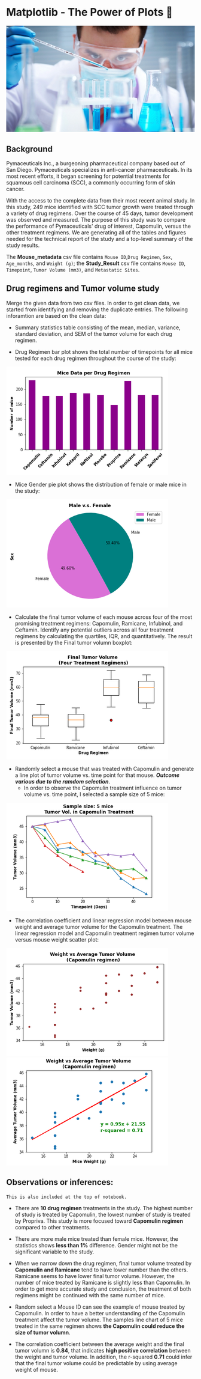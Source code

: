 # Matplotlib - The Power of Plots :mouse2:

![Laboratory](https://github.com/PeiDay/Matplotlib-Challenge/blob/main/Pymaceuticals/Images/Laboratory.jpg)

## Background

Pymaceuticals Inc., a burgeoning pharmaceutical company based out of San Diego. Pymaceuticals specializes in anti-cancer pharmaceuticals. In its most recent efforts, it began screening for potential treatments for squamous cell carcinoma (SCC), a commonly occurring form of skin cancer.

With the access to the complete data from their most recent animal study. In this study, 249 mice identified with SCC tumor growth were treated through a variety of drug regimens. Over the course of 45 days, tumor development was observed and measured. The purpose of this study was to compare the performance of Pymaceuticals' drug of interest, Capomulin, versus the other treatment regimens. We are generating all of the tables and figures needed for the technical report of the study and a top-level summary of the study results.

The **Mouse_metadata** csv file contains `Mouse ID`,`Drug Regimen`, `Sex`, `Age_months`, and `Weight (g)`; the **Study_Result** csv file contains `Mouse ID`, `Timepoint`, `Tumor Volume (mm3)`, and `Metastatic Sites`. 


## Drug regimens and Tumor volume study

Merge the given data from two csv files. In order to get clean data, we started from identifying and removing the duplicate entries. The following inforamtion are based on the clean data:

* Summary statistics table consisting of the mean, median, variance, standard deviation, and SEM of the tumor volume for each drug regimen.

* Drug Regimen bar plot shows the total number of timepoints for all mice tested for each drug regimen throughout the course of the study:

![Drug regimen by pyplot](https://github.com/PeiDay/Matplotlib-Challenge/blob/main/Pymaceuticals/Images/Drug%20regimen%20by%20pyplot.png)

* Mice Gender pie plot shows the distribution of female or male mice in the study:

![Mice gender by pyplot](https://github.com/PeiDay/Matplotlib-Challenge/blob/main/Pymaceuticals/Images/Mice%20gender%20by%20pyplot.png)

* Calculate the final tumor volume of each mouse across four of the most promising treatment regimens: Capomulin, Ramicane, Infubinol, and Ceftamin.  Identify any potential outliers across all four treatment regimens by calculating the quartiles, IQR, and quantitatively. The result is presented by the Final tumor volumn boxplot:

![Final tumor volume boxplot](https://github.com/PeiDay/Matplotlib-Challenge/blob/main/Pymaceuticals/Images/Final%20tumor%20volume%20boxplot.png)

* Randomly select a mouse that was treated with Capomulin and generate a line plot of tumor volume vs. time point for that mouse. **_Outcome various due to the ramdom selection_**.
    * In order to observe the Capomulin treatment influence on tumor volume vs. time point, I selected  a sample size of 5 mice:  

![Samples Time vs Vol line plot](https://github.com/PeiDay/Matplotlib-Challenge/blob/main/Pymaceuticals/Images/Samples%20Time%20vs%20Vol%20line%20plot.png)

* The correlation coefficient and linear regression model between mouse weight and average tumor volume for the Capomulin treatment.  The linear regression model and Capomulin treatment regimen tumor volume versus mouse weight scatter plot:

![Weight vs Vol scatter plot](https://github.com/PeiDay/Matplotlib-Challenge/blob/main/Pymaceuticals/Images/Weight%20vs%20Vol%20scatter%20plot.png)
![Linear regression model](https://github.com/PeiDay/Matplotlib-Challenge/blob/main/Pymaceuticals/Images/Linear%20regression%20model.png)

## Observations or inferences:
    This is also included at the top of notebook.

* There are **10 drug regimen** treatments in the study. The highest number of study is treated by Capomulin, the lowest number of study is treated by Propriva. This study is more focused toward **Capomulin regimen** compared to other treatments. 

* There are more male mice treated than female mice. However, the statistics shows **less than 1%** difference. Gender might not be the significant variable to the study.

* When we narrow down the drug regimen, final tumor volume treated by **Capomulin and Ramicane** tend to have lower number than the others. Ramicane seems to have lower final tumor volume. However, the number of mice treated by Ramicane is slightly less than Capomulin. In order to get more accurate study and conclusion, the treatment of both regimens might be continued with the same number of mice.

* Random select a Mouse ID can see the example of mouse treated by Capomulin.  In order to have a better understanding of the Capomulin treatment affect the tumor volume.  The samples line chart of 5 mice treated in the same regimen shows **the Capomulin could reduce the size of tumor volumn**.

* The correlation coefficient between the average weight and the final tumor volumn is **0.84**, that indicates **high positive correlation** between the weight and tumor volume. In addition, the r-squared **0.71** could infer that the final tumor volume could be predictable by using average weight of mouse.

